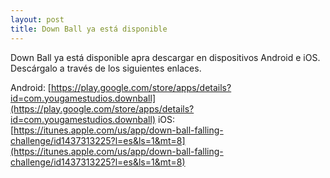 ```yaml
---
layout: post
title: Down Ball ya está disponible
---
```


Down Ball ya está disponible apra descargar en dispositivos Android e iOS. Descárgalo a través de los siguientes enlaces.

Android: [https://play.google.com/store/apps/details?id=com.yougamestudios.downball](https://play.google.com/store/apps/details?id=com.yougamestudios.downball)
iOS: [https://itunes.apple.com/us/app/down-ball-falling-challenge/id1437313225?l=es&ls=1&mt=8](https://itunes.apple.com/us/app/down-ball-falling-challenge/id1437313225?l=es&ls=1&mt=8)
